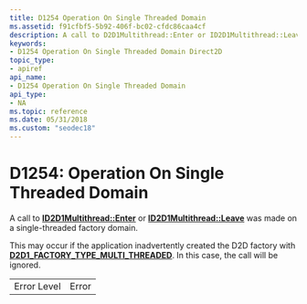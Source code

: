 ```yaml
---
title: D1254 Operation On Single Threaded Domain
ms.assetid: f91cfbf5-5b92-406f-bc02-cfdc86caa4cf
description: A call to D2D1Multithread::Enter or ID2D1Multithread::Leave was made on a single-threaded factory domain.
keywords:
- D1254 Operation On Single Threaded Domain Direct2D
topic_type:
- apiref
api_name:
- D1254 Operation On Single Threaded Domain
api_type:
- NA
ms.topic: reference
ms.date: 05/31/2018
ms.custom: "seodec18"
---
```


# D1254: Operation On Single Threaded Domain

A call to [**ID2D1Multithread::Enter**](/windows/win32/api/d2d1_1/nf-d2d1_1-id2d1multithread-enter) or [**ID2D1Multithread::Leave**](/windows/win32/api/d2d1_1/nf-d2d1_1-id2d1multithread-leave) was made on a single-threaded factory domain.

This may occur if the application inadvertently created the D2D factory with [**D2D1\_FACTORY\_TYPE\_MULTI\_THREADED**](/windows/desktop/api/d2d1/ne-d2d1-d2d1_factory_type). In this case, the call will be ignored.



|             |       |
|-------------|-------|
| Error Level | Error |



 

 

 